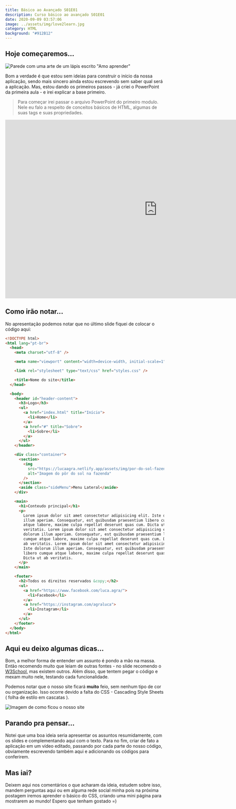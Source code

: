 ```yaml
---
title: Básico ao Avançado S01E01
description: Curso básico ao avançado S01E01
date: 2020-09-09 03:57:06
image: ../assets/img/love2learn.jpg
category: HTML
background: "#912B12"
---
```

## Hoje começaremos...

![Parede com uma arte de um lápis escrito "Amo aprender"](../assets/img/love2learn.jpg)

Bom a verdade é que estou sem ideias para construir o início da nossa aplicação, sendo mais sincero ainda estou escrevendo sem saber qual será a aplicação. Mas, estou dando os primeiros passos - já criei o PowerPoint da primeira aula - e irei explicar a base primeiro.

> Para começar irei passar o arquivo PowerPoint do primeiro modulo. Nele eu falo a respeito de conceitos básicos de HTML, algumas de suas tags e suas propriedades.

<iframe src="https://onedrive.live.com/embed?cid=B3E072143D9FE0F1&amp;resid=B3E072143D9FE0F1%21584&amp;authkey=ABTZQC4qNZmJ9aw&amp;em=2&amp;wdAr=1.7777777777777777" width="962px" height="565px" frameborder="0">Este é um apresentação do <a target="_blank" href="https://office.com">Microsoft Office</a> incorporado, da plataforma <a target="_blank" href="https://office.com/webapps">Office</a>.</iframe>

## Como irão notar...

No apresentação podemos notar que no último slide fiquei de colocar o código aqui:

```html
<!DOCTYPE html>
<html lang="pt-br">
  <head>
    <meta charset="utf-8" />

    <meta name="viewport" content="width=device-width, initial-scale=1" />

    <link rel="stylesheet" type="text/css" href="styles.css" />

    <title>Nome do site</title>
  </head>

  <body>
    <header id="header-content">
      <h3>Logo</h3>
      <ul>
        <a href="index.html" title="Início">
          <li>Home</li>
        </a>
        <a href="#" title="Sobre">
          <li>Sobre</li>
        </a>
      </ul>
    </header>

    <div class="container">
      <section>
        <img
          src="https://lucaagra.netlify.app/assets/img/por-do-sol-fazenda.jpg"
          alt="Imagem do pôr do sol na fazenda"
        />
      </section>
      <aside class="sideMenu">Menu Lateral</aside>
    </div>

    <main>
      <h1>Conteudo principal</h1>
      <p>
        Lorem ipsum dolor sit amet consectetur adipisicing elit. Iste dolorum
        illum aperiam. Consequatur, est quibusdam praesentium libero cumque
        atque labore, maxime culpa repellat deserunt quas cum. Dicta ut ab
        veritatis. Lorem ipsum dolor sit amet consectetur adipisicing elit. Iste
        dolorum illum aperiam. Consequatur, est quibusdam praesentium libero
        cumque atque labore, maxime culpa repellat deserunt quas cum. Dicta ut
        ab veritatis. Lorem ipsum dolor sit amet consectetur adipisicing elit.
        Iste dolorum illum aperiam. Consequatur, est quibusdam praesentium
        libero cumque atque labore, maxime culpa repellat deserunt quas cum.
        Dicta ut ab veritatis.
      </p>
    </main>

    <footer>
      <h2>Todos os direitos reservados &copy;</h2>
      <ul>
        <a href="https://www.facebook.com/luca.agra/">
          <li>Facebook</li>
        </a>
        <a href="https://instagram.com/agraluca">
          <li>Instagram</li>
        </a>
      </ul>
    </footer>
  </body>
</html>

```

## Aqui eu deixo algumas dicas...

Bom, a melhor forma de entender um assunto é pondo a mão na massa. Então recomendo muito que leiam de outras fontes - no slide recomendo o [W3School](https://www.w3schools.com/html/default.asp), mas existem outros. Além disso, que tentem pegar o código e mexam muito nele, testando cada funcionalidade.

Podemos notar que o nosso site ficará **muito** feio, sem nenhum tipo de cor ou organização. Isso ocorre devido a falta do CSS - Cascading Style Sheets ( folha de estilo em cascatas ).

![Imagem de como ficou o nosso site](../assets/img/como_ficou.jpg)

## Parando pra pensar...

Notei que uma boa ideia seria apresentar os assuntos resumidamente, com os slides e complementando aqui com o texto. Para no fim, criar de fato a aplicação em um vídeo editado, passando por cada parte do nosso código, obviamente escrevendo também aqui e adicionando os códigos para conferirem.

## Mas iai?

Deixem aqui nos comentários o que acharam da ideia, estudem sobre isso, mandem perguntas aqui ou em alguma rede social minha pois na próxima postagem iremos aprender o básico do CSS, criando uma mini página para mostrarem ao mundo! Espero que tenham gostado =)